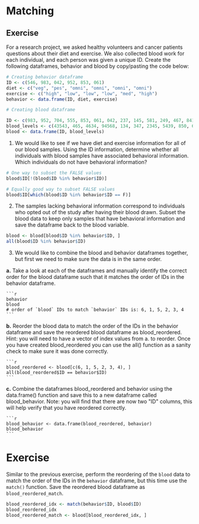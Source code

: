 # Matching
## Exercise
For a research project, we asked healthy volunteers and cancer patients questions about their diet and exercise. We also collected blood work for each individual, and each person was given a unique ID. Create the following dataframes, behavior and blood by copy/pasting the code below:

```r
# Creating behavior dataframe
ID <- c(546, 983, 042, 952, 853, 061)
diet <- c("veg", "pes", "omni", "omni", "omni", "omni")
exercise <- c("high", "low", "low", "low", "med", "high")
behavior <- data.frame(ID, diet, exercise)

# Creating blood dataframe

ID <- c(983, 952, 704, 555, 853, 061, 042, 237, 145, 581, 249, 467, 841, 546)
blood_levels <- c(43543, 465, 4634, 94568, 134, 347, 2345, 5439, 850, 6840, 5483, 66452, 54371, 1347)
blood <- data.frame(ID, blood_levels)
```
1. We would like to see if we have diet and exercise information for all of our blood samples. Using the ID information, determine whether all individuals with blood samples have associated behavioral information. Which individuals do not have behavioral information?

  ```r
  # One way to subset the FALSE values
  blood$ID[!(blood$ID %in% behavior$ID)]

  # Equally good way to subset FALSE values
  blood$ID[which(blood$ID %in% behavior$ID == F)]
  ```

2. The samples lacking behavioral information correspond to individuals who opted out of the study after having their blood drawn. Subset the blood data to keep only samples that have behavioral information and save the dataframe back to the blood variable.

  ```r
  blood <- blood[blood$ID %in% behavior$ID, ]
  all(blood$ID %in% behavior$ID)
  ```

3. We would like to combine the blood and behavior dataframes together, but first we need to make sure the data is in the same order.

  **a.** Take a look at each of the dataframes and manually identify the correct order for the blood dataframe such that it matches the order of IDs in the behavior dataframe.

    ```r
    behavior
    blood
    # order of `blood` IDs to match `behavior` IDs is: 6, 1, 5, 2, 3, 4
    ```

  **b.** Reorder the blood data to match the order of the IDs in the behavior dataframe and save the reordered blood dataframe as blood_reordered. Hint: you will need to have a vector of index values from a. to reorder. Once you have created blood_reordered you can use the all() function as a sanity check to make sure it was done correctly.

    ```r
    blood_reordered <- blood[c(6, 1, 5, 2, 3, 4), ]
    all(blood_reordered$ID == behavior$ID)
    ```
  **c.** Combine the dataframes blood_reordered and behavior using the data.frame() function and save this to a new dataframe called blood_behavior. Note: you will find that there are now two "ID" columns, this will help verify that you have reordered correctly.

    ```r
    blood_behavior <- data.frame(blood_reordered, behavior)
    blood_behavior
    ```
# Exercise
Similar to the previous exercise, perform the reordering of the `blood` data to match the order of the IDs in the `behavior` dataframe, but this time use the `match()` function. Save the reordered blood dataframe as `blood_reordered_match`. 

```r
blood_reordered_idx <- match(behavior$ID, blood$ID)
blood_reordered_idx
blood_reordered_match <- blood[blood_reordered_idx, ]
```
